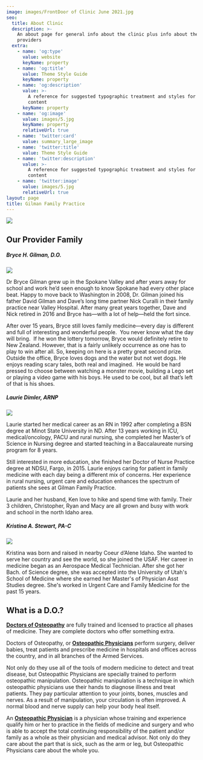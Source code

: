 ```yaml
---
image: images/FrontDoor of Clinic June 2021.jpg
seo:
  title: About Clinic
  description: >-
    An about page for general info about the clinic plus info about the medical
    providers
  extra:
    - name: 'og:type'
      value: website
      keyName: property
    - name: 'og:title'
      value: Theme Style Guide
      keyName: property
    - name: 'og:description'
      value: >-
        A reference for suggested typographic treatment and styles for your
        content
      keyName: property
    - name: 'og:image'
      value: images/5.jpg
      keyName: property
      relativeUrl: true
    - name: 'twitter:card'
      value: summary_large_image
    - name: 'twitter:title'
      value: Theme Style Guide
    - name: 'twitter:description'
      value: >-
        A reference for suggested typographic treatment and styles for your
        content
    - name: 'twitter:image'
      value: images/5.jpg
      relativeUrl: true
layout: page
title: Gilman Family Practice
---
```

![](https://www.dropbox.com/s/4s62bienttoy9t7/Clinic_FrontView_byWG.jpg?dl=1)

>

## **Our Provider Family**

##### **Bryce H. Gilman, D.O.**

![](https://www.dropbox.com/s/pey3ww1vc55fm5x/DrGilman_forGFP-WebsiteProfile_byWG_ess-02.png?raw=1)

Dr Bryce Gilman grew up in the Spokane Valley and after years away for school and work he’d seen enough to know Spokane had every other place beat. Happy to move back to Washington in 2008, Dr. Gilman joined his father David Gilman and Dave’s long time partner Nick Curalli in their family practice near Valley Hospital. After many great years together, Dave and Nick retired in 2016 and Bryce has—with a lot of help—held the fort since. 

After over 15 years, Bryce still loves family medicine—every day is different and full of interesting and wonderful people.  You never know what the day will bring.  If he won the lottery tomorrow, Bryce would definitely retire to New Zealand. However, that is a fairly unlikely occurrence as one has to play to win after all. So, keeping on here is a pretty great second prize. Outside the office, Bryce loves dogs and the water but not wet dogs. He enjoys reading scary tales, both real and imagined.  He would be hard pressed to choose between watching a monster movie, building a Lego set or playing a video game with his boys. He used to be cool, but all that’s left of that is his shoes. 

##### **Laurie Dimler, ARNP**

![](https://www.dropbox.com/s/6nejp26l2fns9qn/Laurie_forGFP-WebsiteProfile_byLD\_200x200\_noBG-05%20copy-04%20copy.png?raw=1)

Laurie started her medical career as an RN in 1992 after completing a BSN degree at Minot State University in ND. After 13 years working in ICU, medical/oncology, PACU and rural nursing, she completed her Master’s of Science in Nursing degree and started teaching in a Baccalaureate nursing program for 8 years.

Still interested in more education, she finished her Doctor of Nurse Practice degree at NDSU, Fargo, in 2015. Laurie enjoys caring for patient in family medicine with each day being a different mix of concerns. Her experience in rural nursing, urgent care and education enhances the spectrum of patients she sees at Gilman Family Practice.

Laurie and her husband, Ken love to hike and spend time with family. Their 3 children, Christopher, Ryan and Macy are all grown and busy with work and school in the north Idaho area.

##### **Kristina A. Stewart, PA-C**

![](https://www.dropbox.com/s/n361bthcn7an31s/Kristina_Portrait_forGFP-BioPhoto_ess\_200x200v3-03%20copy.png?raw=1)

Kristina was born and raised in nearby Coeur d’Alene Idaho. She wanted to serve her country and see the world, so she joined the USAF. Her career in medicine began as an Aerospace Medical Technician. After she got her Bach. of Science degree, she was accepted into the University of Utah's School of Medicine where she earned her Master's of Physician Asst Studies degree. She's worked in Urgent Care and Family Medicine for the past 15 years.

## **What is a D.O.?**

[**Doctors of Osteopathy**](https://osteopathic.org/what-is-osteopathic-medicine/what-is-a-do/) are fully trained and licensed to practice all  phases of medicine. They are complete doctors who offer something extra.

Doctors of Osteopathy, or [**Osteopathic Physicians**](https://osteopathic.org/what-is-osteopathic-medicine/) perform surgery, deliver babies, treat patients and prescribe medicine in hospitals and offices across the country, and in all branches of the Armed Services.

Not only do they use all of the tools of modern medicine to detect and treat disease, but Osteopathic Physicians are specially trained to perform osteopathic manipulation. Osteopathic manipulation is a technique in which osteopathic physicians use their hands to diagnose illness and treat patients. They pay particular attention to your joints, bones, muscles and nerves. As a result of manipulation, your circulation is often improved. A normal blood and nerve supply can help your body heal itself.

An [**Osteopathic Physician**](https://osteopathic.org/what-is-osteopathic-medicine/) is a physician whose training and experience qualify him or her to practice in the fields of medicine and surgery and who is able to accept the total continuing responsibility of the patient and/or family as a whole as their physician and medical advisor. Not only do they care about the part that is sick, such as the arm or leg, but Osteopathic Physicians care about the whole you.
